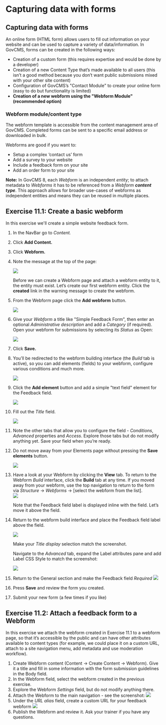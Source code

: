 # Capturing data with forms

## Capturing data with forms

An online form \(HTML form\) allows users to fill out information on your website and can be used to capture a variety of data/information. In GovCMS, forms can be created in the following ways:

* Creation of a custom form \(this requires expertise and would be done by a developer\)
* Creation of a new Content Type that’s made available to all users \(this isn’t a good method because you don’t want public submissions mixed with your other site content\)
* Configuration of GovCMS’s "Contact Module" to create your online form \(easy to do but functionality is limited\)
* **Creation of a new webform using the "Webform Module" \(recommended option\)**

### Webform module/content type

The webform template is accessible from the content management area of GovCMS. Completed forms can be sent to a specific email address or downloaded in bulk.

Webforms are good if you want to:

* Setup a complex ‘contact us’ form
* Add a survey to your website
* Include a feedback form on your site
* Add an order form to your site

**Note:** In GovCMS 8, each _Webform_ is an independent _entity_; to attach metadata to _Webforms_ it has to be referenced from a _Webform_ _**content type**_. This approach allows for broader use-cases of webforms as independent entities and means they can be reused in multiple places.

## Exercise 11.1: Create a basic webform

In this exercise we'll create a simple website feedback form.

1. In the NavBar go to _Content._
2. Click **Add Content.**
3. Click **Webform.**
4. Note the message at the top of the page:

   ![](../.gitbook/assets/93.png)

   Before we can create a Webform page and attach a webform entity to it, the entity must exist. Let’s create our first webform entity. Click the **created** link in the warning message to create the webform.

5. From the Webform page click the **Add webform** button.

   ![](../.gitbook/assets/94.png)

6. Give your _Webform_ a title like "Simple Feedback Form", then enter an optional _Administrative description_ and add a _Category_ \(if required\). Open your webform for submissions by selecting its _Status_ as Open:

   ![](../.gitbook/assets/95.png)

7. Click **Save.**
8. You’ll be redirected to the webform building interface \(the _Build_ tab is active\), so you can add elements \(fields\) to your webform, configure various conditions and much more.

   ![](../.gitbook/assets/96%20%281%29.png)

9. Click the **Add element** button and add a simple "text field" element for the Feedback field.

   ![](../.gitbook/assets/97%20%281%29.png)

10. Fill out the _Title_ field.

    ![](../.gitbook/assets/98.png)

11. Note the other tabs that allow you to configure the field - _Conditions_, _Advanced_ properties and _Access_. Explore those tabs but do not modify anything yet. Save your field when you’re ready.
12. Do not move away from your Elements page without pressing the **Save elements** button.

    ![](../.gitbook/assets/99%20%281%29.png)

13. Have a look at your Webform by clicking the **View** tab. To return to the Webform _Build_ interface, click the **Build** tab at any time. If you moved away from your webform, use the top navigation to return to the form via _Structure_ → _Webforms_ → \[select the webform from the list\].  
    ![](../.gitbook/assets/100%20%281%29.png)

    Note that the Feedback field label is displayed inline with the field. Let’s move it above the field.

14. Return to the webform build interface and place the Feedback field label above the field.

    ![](../.gitbook/assets/101%20%281%29.png)

    Make your _Title_ _display_ selection match the screenshot.

    Navigate to the _Advanced_ tab, expand the Label attributes pane and add Label CSS Style to match the screenshot:

    ![](../.gitbook/assets/102%20%281%29.png)

15. Return to the General section and make the Feedback field _Required_ ![](../.gitbook/assets/103%20%281%29.png)
16. Press **Save** and review the form you created.
17. Submit your new form \(a few times if you like\)

## Exercise 11.2: Attach a feedback form to a Webform

In this exercise we attach the webform created in Exercise 11.1 to a webform page, so that it’s accessible by the public and can have other attributes available to content types \(for example, we could place it on a custom URL, attach to a site navigation menu, add metadata and use moderation workflow\).

1. Create Webform content \(Content → Create Content → Webform\). Give it a title and fill in some information with the form submission guidelines in the Body field.
2. In the Webform field, select the webform created in the previous exercise.
3. Explore the Webform _Settings_ field, but do not modify anything there.
4. Attach the Webform to the main navigation - see the screenshot: ![](../.gitbook/assets/104%20%281%29.png)
5. Under the _URL alias_ field, create a custom URL for your feedback webform ![](../.gitbook/assets/105.png)
6. Publish the Webform and review it. Ask your trainer if you have any questions. 

